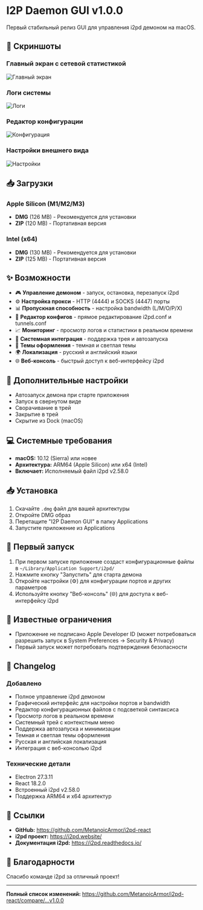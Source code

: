 # I2P Daemon GUI v1.0.0

Первый стабильный релиз GUI для управления i2pd демоном на macOS.

## 📸 Скриншоты

### Главный экран с сетевой статистикой
![Главный экран](https://raw.githubusercontent.com/MetanoicArmor/i2pd-react/main/screenshots/scr1_ru.png)

### Логи системы
![Логи](https://raw.githubusercontent.com/MetanoicArmor/i2pd-react/main/screenshots/scr2_ru.png)

### Редактор конфигурации
![Конфигурация](https://raw.githubusercontent.com/MetanoicArmor/i2pd-react/main/screenshots/scr3_ru.png)

### Настройки внешнего вида
![Настройки](https://raw.githubusercontent.com/MetanoicArmor/i2pd-react/main/screenshots/scr4_ru.png)

## 📥 Загрузки

### Apple Silicon (M1/M2/M3)
- **DMG** (126 MB) - Рекомендуется для установки
- **ZIP** (120 MB) - Портативная версия

### Intel (x64)
- **DMG** (130 MB) - Рекомендуется для установки
- **ZIP** (125 MB) - Портативная версия

## ✨ Возможности

- 🎮 **Управление демоном** - запуск, остановка, перезапуск i2pd
- ⚙️ **Настройка прокси** - HTTP (4444) и SOCKS (4447) порты
- 📊 **Пропускная способность** - настройка bandwidth (L/M/O/P/X)
- 📝 **Редактор конфигов** - прямое редактирование i2pd.conf и tunnels.conf
- 📈 **Мониторинг** - просмотр логов и статистики в реальном времени
- 🔔 **Системная интеграция** - поддержка трея и автозапуска
- 🎨 **Темы оформления** - темная и светлая темы
- 🌍 **Локализация** - русский и английский языки
- 🌐 **Веб-консоль** - быстрый доступ к веб-интерфейсу i2pd

## 🔧 Дополнительные настройки

- Автозапуск демона при старте приложения
- Запуск в свернутом виде
- Сворачивание в трей
- Закрытие в трей
- Скрытие из Dock (macOS)

## 💻 Системные требования

- **macOS:** 10.12 (Sierra) или новее
- **Архитектура:** ARM64 (Apple Silicon) или x64 (Intel)
- **Включает:** Исполняемый файл i2pd v2.58.0

## 📥 Установка

1. Скачайте `.dmg` файл для вашей архитектуры
2. Откройте DMG образ
3. Перетащите "I2P Daemon GUI" в папку Applications
4. Запустите приложение из Applications

## 🚀 Первый запуск

1. При первом запуске приложение создаст конфигурационные файлы в `~/Library/Application Support/i2pd/`
2. Нажмите кнопку "Запустить" для старта демона
3. Откройте настройки (⚙️) для конфигурации портов и других параметров
4. Используйте кнопку "Веб-консоль" (🌐) для доступа к веб-интерфейсу i2pd

## 🐛 Известные ограничения

- Приложение не подписано Apple Developer ID (может потребоваться разрешить запуск в System Preferences → Security & Privacy)
- Первый запуск может потребовать подтверждения безопасности

## 📝 Changelog

### Добавлено
- Полное управление i2pd демоном
- Графический интерфейс для настройки портов и bandwidth
- Редактор конфигурационных файлов с подсветкой синтаксиса
- Просмотр логов в реальном времени
- Системный трей с контекстным меню
- Поддержка автозапуска и минимизации
- Темная и светлая темы оформления
- Русская и английская локализация
- Интеграция с веб-консолью i2pd

### Технические детали
- Electron 27.3.11
- React 18.2.0
- Встроенный i2pd v2.58.0
- Поддержка ARM64 и x64 архитектур

## 🔗 Ссылки

- **GitHub:** https://github.com/MetanoicArmor/i2pd-react
- **i2pd проект:** https://i2pd.website/
- **Документация i2pd:** https://i2pd.readthedocs.io/

## 🙏 Благодарности

Спасибо команде i2pd за отличный проект!

---

**Полный список изменений:** https://github.com/MetanoicArmor/i2pd-react/compare/...v1.0.0
